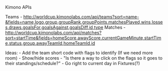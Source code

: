 

Kimono APIs

Teams - http://worldcup.kimonolabs.com/api/teams?sort=name-&fields=name,logo,group,groupRank,groupPoints,matchesPlayed,wins,losses,draws,goalsFor,goalsAgainst,goalsDiff,id,type
Matches - http://worldcup.kimonolabs.com/api/matches?sort=startTime&fields=homeScore,awayScore,currentGameMinute,startTime,status,group,awayTeamId,homeTeamId,id

Ideas:
    - Add the team short code with flags to identify (If we need more room)
    - Show/hide scores
    - "Is there a way to click on the flags so it goes to their standings/schedule?"
    - Go right to current day in Fixtures(?)
